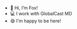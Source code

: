 - 👋 Hi, I’m Fox!
- :computer: I work with GlobalCast MD
- :smile: I'm happy to be here!


<!---
FoxAtGlobalCastMD/FoxAtGlobalCastMD is a ✨ special ✨ repository because its `README.md` (this file) appears on your GitHub profile.
You can click the Preview link to take a look at your changes.
--->
